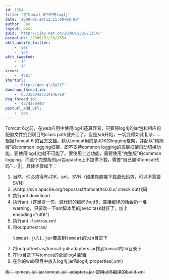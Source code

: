 ```yaml
---
id: 1354
title: '在Tomcat 6中使用log4j'
date: '2009-01-20T12:15:00+08:00'
author: Jay
layout: post
guid: 'http://ijay.net.cn/2009/01/20/1354/'
permalink: /2009/01/20/1354
aktt_notify_twitter:
    - 'yes'
    - 'yes'
aktt_tweeted:
    - '1'
    - '1'
views:
    - '4561'
shorturl:
    - 'http://goo.gl/Qy2YI'
duoshuo_thread_id:
    - '6.3356042751414E+18'
dsq_thread_id:
    - '4374270448'
posturl_add_url:
    - 'yes'
---
```


Tomcat 6之前，在web应用中使用log4j还算容易，只要将log4j的jar包和相应的配置文件扔到项目的class path就齐活了。但是从6开始，一切变得如此复杂……
根据Tomcat 6 的<a href="http://tomcat.apache.org/tomcat-6.0-doc/logging.html" target="_blank">官方文档</a>，默认tomcat用的是JDK的logging框架，并配以“精简版”的common logging框架，即不支持common logging的底层框架自动切换功能，要使用log4j也就不可能了。要使用上述功能，需要使用“完整版”的common logging，而这个完整版的jar包apache上不提供下载，需要“自己编译tomcat代码”-_-|||，具体步骤如下：
<ol>
	<li>当然，你必须得有JDK、ant、SVN（如果你直接下载<a href="http://tomcat.apache.org/download-60.cgi" target="_blank">源代码包</a>，可以不需要SVN）</li>
	<li>从http://svn.apache.org/repos/asf/tomcat/tc6.0.x/ check out代码</li>
	<li>执行ant download</li>
	<li>执行ant（这里提一句，源代码的编码为utf8，直接编译的话会扔一堆warning，只要改一下ant脚本里的javac task就好了，加上encoding="utf8"）</li>
	<li>执行ant -f extras.xml</li>
	<li>将output/extras/<pre class="inline:true decode:1 " >tomcat-juli.jar覆盖到tomcat的bin目录下</pre></li>
	<li>将output/extras/tomcat-juli-adapters.jar拷到tomcat的lib目录下</li>
	<li>在lib目录下写tomcat的全局log4j配置</li>
	<li>在你的web项目中放入log4j.jar和log4j.properties(.xml)</li>
</ol>
<del datetime="2009-12-18T09:08:48+00:00">附：
tomcat-juli.jar
tomcat-juli-adapters.jar
使用utf8编译的build.xml</del>